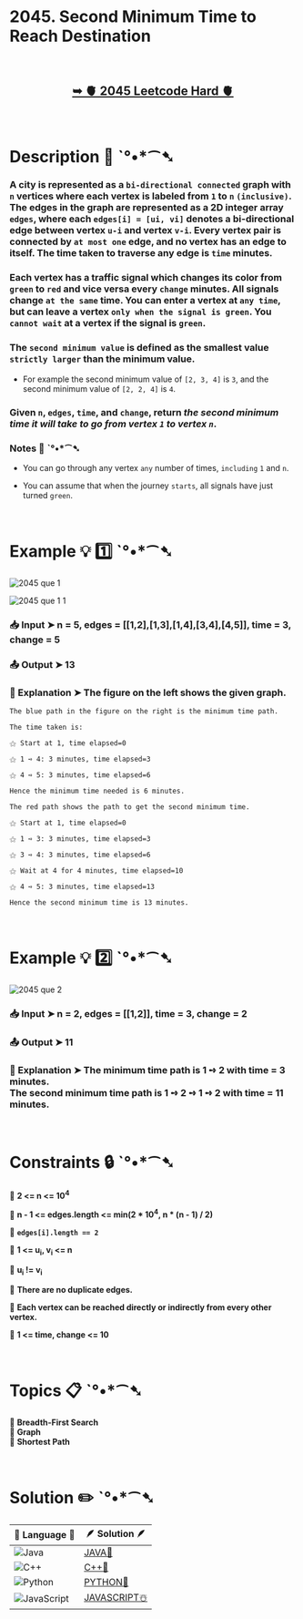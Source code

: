 # 2045. Second Minimum Time to Reach Destination

</br>

<h2 align="center"> 

<a href="https://leetcode.com/problems/second-minimum-time-to-reach-destination/description/?envType=daily-question&envId=2024-07-28"><strong>➥ 🫀 2045 Leetcode Hard 🫀 </strong></a>
</h2>

</br>

# Description 📜 ˋ°•*⁀➷

### A city is represented as a `bi-directional connected` graph with `n` vertices where each vertex is labeled from `1` to `n` `(inclusive)`. The edges in the graph are represented as a 2D integer array `edges`, where each `edges[i] = [ui, vi]` denotes a bi-directional edge between vertex `u-i` and vertex `v-i`. Every vertex pair is connected by `at most one` edge, and no vertex has an edge to itself. The time taken to traverse any edge is `time` minutes.

### Each vertex has a traffic signal which changes its color from `green` to `red` and vice versa every `change` minutes. All signals change `at the same` time. You can enter a vertex at `any time`, but can leave a vertex `only when the signal is green`. You `cannot wait` at a vertex if the signal is `green`.

### The `second minimum value` is defined as the smallest value `strictly larger` than the minimum value.

- For example the second minimum value of `[2, 3, 4]` is `3`, and the second minimum value of `[2, 2, 4]` is `4`.

### Given `n`, `edges`, `time`, and `change`, return *the second minimum time it will take to go from vertex `1` to vertex `n`*.

### Notes 📝 ˋ°•*⁀➷

- You can go through any vertex `any` number of times, `including` `1` and `n`.

- You can assume that when the journey `starts`, all signals have just turned `green`.

</br>

# Example 💡 1️⃣ ˋ°•*⁀➷

![2045 que 1](https://github.com/user-attachments/assets/98d440cf-bca1-4e70-8e6e-da5ebd166d79)

![2045 que 1 1](https://github.com/user-attachments/assets/86642e5a-520a-4020-a8c3-a897c4d32d39)

  ### 📥 Input  ➤ n = 5, edges = [[1,2],[1,3],[1,4],[3,4],[4,5]], time = 3, change = 5

  ### 📤 Output  ➤ 13

  ### 🔦 Explanation  ➤ The figure on the left shows the given graph.
    The blue path in the figure on the right is the minimum time path.
    
    The time taken is:
    
    ⚝ Start at 1, time elapsed=0
    
    ⚝ 1 ➺ 4: 3 minutes, time elapsed=3
    
    ⚝ 4 ➺ 5: 3 minutes, time elapsed=6
    
    Hence the minimum time needed is 6 minutes.

    The red path shows the path to get the second minimum time.
    
    ⚝ Start at 1, time elapsed=0
    
    ⚝ 1 ➺ 3: 3 minutes, time elapsed=3
    
    ⚝ 3 ➺ 4: 3 minutes, time elapsed=6
    
    ⚝ Wait at 4 for 4 minutes, time elapsed=10
    
    ⚝ 4 ➺ 5: 3 minutes, time elapsed=13
    
    Hence the second minimum time is 13 minutes. 

</br>

# Example 💡 2️⃣ ˋ°•*⁀➷

![2045 que 2](https://github.com/user-attachments/assets/007f4bbf-9df9-4c9c-9dad-a36ac1f73224)

  ### 📥 Input ➤ n = 2, edges = [[1,2]], time = 3, change = 2

  ### 📤 Output  ➤ 11

  ### 🔦 Explanation ➤ The minimum time path is 1 ➺ 2 with time = 3 minutes.</br> The second minimum time path is 1 ➺ 2 ➺ 1 ➺ 2 with time = 11 minutes.


</br>

# Constraints 🔒 ˋ°•*⁀➷

🔹 **2 <= n <= 10<sup>4</sup>** </br>

🔹 **n - 1 <= edges.length <= min(2 * 10<sup>4</sup>, n * (n - 1) / 2)** </br>

🔹 **`edges[i].length == 2`** </br>

🔹 **1 <= u<sub>i</sub>, v<sub>i</sub> <= n** </br>

🔹 **u<sub>i</sub> != v<sub>i</sub>** </br>

🔹 **There are no duplicate edges.** </br>

🔹 **Each vertex can be reached directly or indirectly from every other vertex.** </br>

🔹 **1 <= time, change <= 10<sup></sup>** </br>

</br>

# Topics 📋 ˋ°•*⁀➷

🔸 **Breadth-First Search**  </br>
🔸 **Graph**  </br>
🔸 **Shortest Path**  </br>


</br>

# Solution ✏️ ˋ°•*⁀➷

| 📒 Language 📒  | 🪶 Solution 🪶 |
| ------------- | ------------- |
|  ![Java](https://img.shields.io/badge/java-%23ED8B00.svg?style=for-the-badge&logo=openjdk&logoColor=white)  | [JAVA🍁](https://github.com/Prakhar-002/LEETCODE/blob/main/%F0%9F%93%9C%20Daily%20Challange%20%F0%9F%92%A1/07%20July%20%20%F0%9F%8F%96%EF%B8%8F%202024/28%20-%2007%20-%202024%20---%202045.%20Second%20Minimum%20Time%20to%20Reach%20Destination%20%E2%98%83%EF%B8%8F%20%F0%9F%8D%81%20%F0%9F%8D%B0%20%F0%9F%8E%B2/%F0%9F%8D%81JAVA-2045-SecondMinimumTimeToReachDestination.java) |
|  ![C++](https://img.shields.io/badge/c++-%2300599C.svg?style=for-the-badge&logo=c%2B%2B&logoColor=white)  | [C++🎲](https://github.com/Prakhar-002/LEETCODE/blob/main/%F0%9F%93%9C%20Daily%20Challange%20%F0%9F%92%A1/07%20July%20%20%F0%9F%8F%96%EF%B8%8F%202024/28%20-%2007%20-%202024%20---%202045.%20Second%20Minimum%20Time%20to%20Reach%20Destination%20%E2%98%83%EF%B8%8F%20%F0%9F%8D%81%20%F0%9F%8D%B0%20%F0%9F%8E%B2/%F0%9F%8E%B2CPP-2045-SecondMinimumTimeToReachDestination.cpp)  |
|  ![Python](https://img.shields.io/badge/python-3670A0?style=for-the-badge&logo=python&logoColor=ffdd54)    | [PYTHON🍰](https://github.com/Prakhar-002/LEETCODE/blob/main/%F0%9F%93%9C%20Daily%20Challange%20%F0%9F%92%A1/07%20July%20%20%F0%9F%8F%96%EF%B8%8F%202024/28%20-%2007%20-%202024%20---%202045.%20Second%20Minimum%20Time%20to%20Reach%20Destination%20%E2%98%83%EF%B8%8F%20%F0%9F%8D%81%20%F0%9F%8D%B0%20%F0%9F%8E%B2/%F0%9F%8D%B0PYTHON-2045-SecondMinimumTimeToReachDestination.py) |
| ![JavaScript](https://img.shields.io/badge/javascript-%23323330.svg?style=for-the-badge&logo=javascript&logoColor=%23F7DF1E)   | [JAVASCRIPT☃️](https://github.com/Prakhar-002/LEETCODE/blob/main/%F0%9F%93%9C%20Daily%20Challange%20%F0%9F%92%A1/07%20July%20%20%F0%9F%8F%96%EF%B8%8F%202024/28%20-%2007%20-%202024%20---%202045.%20Second%20Minimum%20Time%20to%20Reach%20Destination%20%E2%98%83%EF%B8%8F%20%F0%9F%8D%81%20%F0%9F%8D%B0%20%F0%9F%8E%B2/%E2%98%83%EF%B8%8FJAVASCRIPT-2045-SecondMinimumTimeToReachDestination.js) |

